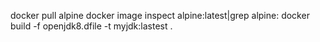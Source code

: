 docker pull alpine
docker image inspect alpine:latest|grep alpine:
docker build -f openjdk8.dfile -t myjdk:lastest .

